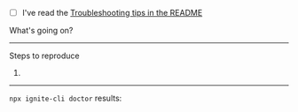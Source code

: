 - [ ] I've read the [Troubleshooting tips in the README](https://github.com/infinitered/ignite#troubleshooting)

What's going on?

---

Steps to reproduce

1.

---

`npx ignite-cli doctor` results:
